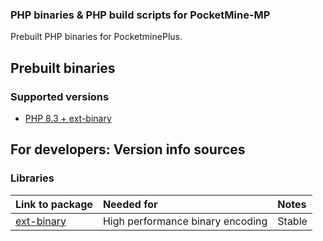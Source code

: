 ### PHP binaries & PHP build scripts for PocketMine-MP
Prebuilt PHP binaries for PocketminePlus.

## Prebuilt binaries
### Supported versions
- [PHP 8.3 + ext-binary](https://github.com/PocketminePlus/PHP-Binaries/releases/tag/php8.3-ext-binary)

## For developers: Version info sources
### Libraries
| Link to package | Needed for | Notes |
|:----------------|:-----------|:------|
| [ext-binary](https://github.com/pocketmineplus/ext-binary/tags) | High performance binary encoding | Stable |
